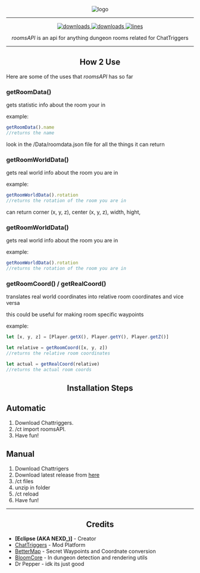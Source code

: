 
<p align="center">
  <img alt="logo" src="https://i.imgur.com/IonEmZR.png">
</p>

***
<p align="center">
  <a href="https://github.com/Eclipse-5214/roomsAPI/releases" target="_blank">
    <img alt="downloads" src="https://img.shields.io/github/v/release/Eclipse-5214/roomsAPI?color=ad03fc&style=flat-square" />
  </a>
  <a href="https://github.com/Eclipse-5214/roomsAPI/releases" target="_blank">
    <img alt="downloads" src="https://img.shields.io/github/downloads/Eclipse-5214/roomsAPi/total?color=ad03fc&style=flat-square" />
  </a>
  <a href="https://github.com/Eclipse-5214/roomsAPI/">
    <img src="https://tokei.rs/b1/github/Eclipse-5214/roomsAPI?category=code&color=ad03fc&style=flat-square" alt="lines">
  </a>
</p>

<p align="center" id="description"><em>roomsAPI</em> is an api for anything dungeon rooms related for ChatTriggers</p>

---

<h2 align="center">How 2 Use</h2>

<p>Here are some of the uses that <em>roomsAPI</em> has so far</p>

### **getRoomData()**
gets statistic info about the room your in

example:
```js
getRoomData().name
//returns the name
```
look in the /Data/roomdata.json file for all the things it can return

### **getRoomWorldData()**
gets real world info about the room you are in

example:
```js
getRoomWorldData().rotation
//returns the rotation of the room you are in
```
can return corner (x, y, z), center (x, y, z), width, hight, 

### **getRoomWorldData()**
gets real world info about the room you are in

example:
```js
getRoomWorldData().rotation
//returns the rotation of the room you are in
```

### **getRoomCoord() / getRealCoord()**
translates real world coordinates into relative room coordinates and vice versa

this could be useful for making room specific waypoints

example:
```js
let [x, y, z] = [Player.getX(), Player.getY(), Player.getZ()]

let relative = getRoomCoord([x, y, z])
//returns the relative room coordinates

let actual = getRealCoord(relative)
//returns the actual room coords
```

<h2 align="center">Installation Steps</h2>

## **Automatic**
1. Download Chattriggers.  
2. /ct import roomsAPI.  
3. Have fun!

## **Manual**
1. Download Chattrigers
2. Download latest release from [here](https://github.com/Eclipse-5214/roomsAPI/releases)
3. /ct files
4. unzip in folder
5. /ct reload
6. Have fun!
   
---

<h2 align="center">Credits</h2>

- **[Eclipse (AKA NEXD_)]** - Creator 
- [ChatTriggers](https://www.chattriggers.com/) - Mod Platform
- [BetterMap](https://github.com/BetterMap/BetterMap/) - Secret Waypoints and Coordnate conversion
- [BloomCore](https://www.chattriggers.com/modules/v/BloomCore/) - In dungeon detection and rendering utils
- Dr Pepper - idk its just good
